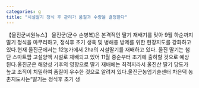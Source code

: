 ```yaml
---
categories: g
title: "시설딸기 정식 후 관리가 품질과 수량을 결정한다"
---
```

【울진군씨원뉴스】 울진군(군수 손병복)은 본격적인 딸기 재배기를 맞아 9월 하순까지 딸기 정식을 마무리하고, 정식후 초기 생육 및 병해충 방제를 위한 현장지도를 강화하고 있다.현재 울진군에서는 12농가에서 2ha의 시설딸기를 재배하고 있다. 울진 딸기는 첨단 스마트팜 고설양액 시설로 재배되고 있어 11월 중순부터 조기에 출하할 것으로 예상된다.울진군은 해양성 기후의 영향으로 딸기 재배에는 최적지라서 울진산 딸기 당도가 높고 조직이 치밀하여 품질이 우수한 것으로 알려져 있다.울진군농업기술센터 차은덕 농촌지도사는“딸기는 정식후 초기 생